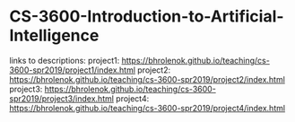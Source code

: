 # CS-3600-Introduction-to-Artificial-Intelligence

links to descriptions: 
  project1: https://bhrolenok.github.io/teaching/cs-3600-spr2019/project1/index.html
  project2: https://bhrolenok.github.io/teaching/cs-3600-spr2019/project2/index.html
  project3: https://bhrolenok.github.io/teaching/cs-3600-spr2019/project3/index.html
  project4: https://bhrolenok.github.io/teaching/cs-3600-spr2019/project4/index.html

